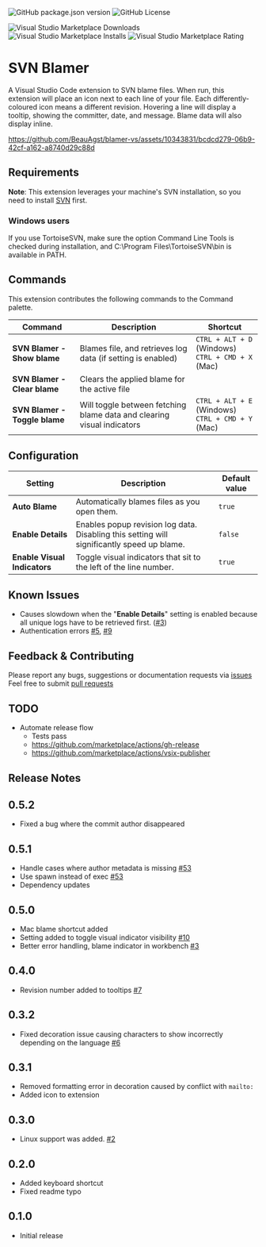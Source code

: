 ![GitHub package.json version](https://img.shields.io/github/package-json/v/BeauAgst/blamer-vs?style=for-the-badge)
![GitHub License](https://img.shields.io/github/license/BeauAgst/blamer-vs?style=for-the-badge)

![Visual Studio Marketplace Downloads](https://img.shields.io/visual-studio-marketplace/d/beaugust.blamer-vs?style=for-the-badge)
![Visual Studio Marketplace Installs](https://img.shields.io/visual-studio-marketplace/i/beaugust.blamer-vs?style=for-the-badge)
![Visual Studio Marketplace Rating](https://img.shields.io/visual-studio-marketplace/r/beaugust.blamer-vs?style=for-the-badge)

# SVN Blamer

A Visual Studio Code extension to SVN blame files.
When run, this extension will place an icon next to each line of your file. Each differently-coloured icon means a different revision. Hovering a line will display a tooltip, showing the committer, date, and message. Blame data will also display inline.

https://github.com/BeauAgst/blamer-vs/assets/10343831/bcdcd279-06b9-42cf-a162-a8740d29c88d

## Requirements

**Note**: This extension leverages your machine's SVN installation, so you need to install [SVN](https://subversion.apache.org/) first.

### Windows users

If you use TortoiseSVN, make sure the option Command Line Tools is checked during installation, and C:\Program Files\TortoiseSVN\bin is available in PATH.

## Commands

This extension contributes the following commands to the Command palette.

| Command                       | Description                                                            | Shortcut                                               |
| ----------------------------- | ---------------------------------------------------------------------- | ------------------------------------------------------ |
| **SVN Blamer - Show blame**   | Blames file, and retrieves log data (if setting is enabled)            | `CTRL + ALT + D` (Windows) <br/>`CTRL + CMD + X` (Mac) |
| **SVN Blamer - Clear blame**  | Clears the applied blame for the active file                           |                                                        |
| **SVN Blamer - Toggle blame** | Will toggle between fetching blame data and clearing visual indicators | `CTRL + ALT + E` (Windows) <br/>`CTRL + CMD + Y` (Mac) |

## Configuration

| Setting                      | Description                                                                                | Default value |
| ---------------------------- | ------------------------------------------------------------------------------------------ | ------------- |
| **Auto Blame**               | Automatically blames files as you open them.                                               | `true`        |
| **Enable Details**           | Enables popup revision log data. Disabling this setting will significantly speed up blame. | `false`       |
| **Enable Visual Indicators** | Toggle visual indicators that sit to the left of the line number.                          | `true`        |

## Known Issues

- Causes slowdown when the "**Enable Details**" setting is enabled because all unique logs have to be retrieved first. ([#3](/../../issues/3))
- Authentication errors [#5](/../../issues/5), [#9](/../../issues/9)

## Feedback & Contributing

Please report any bugs, suggestions or documentation requests via [issues](/../../issues)
Feel free to submit [pull requests](/../../pulls)

## TODO

- Automate release flow
  - Tests pass
  - https://github.com/marketplace/actions/gh-release
  - https://github.com/marketplace/actions/vsix-publisher

## Release Notes

## 0.5.2

- Fixed a bug where the commit author disappeared

## 0.5.1

- Handle cases where author metadata is missing [#53](/../../issues/53)
- Use spawn instead of exec [#53](/../../issues/53)
- Dependency updates

## 0.5.0

- Mac blame shortcut added
- Setting added to toggle visual indicator visibility [#10](/../../issues/10)
- Better error handling, blame indicator in workbench [#3](/../../issues/3)

## 0.4.0

- Revision number added to tooltips [#7](/../../issues/7)

## 0.3.2

- Fixed decoration issue causing characters to show incorrectly depending on the language [#6](/../../issues/6)

## 0.3.1

- Removed formatting error in decoration caused by conflict with `mailto:`
- Added icon to extension

## 0.3.0

- Linux support was added. [#2](/../../issues/2)

## 0.2.0

- Added keyboard shortcut
- Fixed readme typo

## 0.1.0

- Initial release
